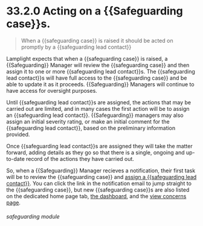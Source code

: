 # 33.2.0 Acting on a {{Safeguarding case}}s.

> When a {{safeguarding case}} is raised it should be acted on promptly by a {{safeguarding lead contact}}

Lamplight expects that when a {{safeguarding case}} is raised, a {{Safeguarding}} Manager will review the {{safeguarding case}} and then assign it
to one or more {{safeguarding lead contact}}s.  The {{safeguarding lead contact}}s will have full access to the {{safeguarding case}} and be able 
to update it as it proceeds.  {{Safeguarding}} Managers will continue to have access for oversight purposes.

Until {{safeguarding lead contact}}s are assigned, the actions that may be carried out are limited, and in many cases the first 
action will be to assign an {{safeguarding lead contact}}. {{Safeguarding}} managers may also assign an initial severity rating,
or make an initial comment for the {{safeguarding lead contact}}, based on the preliminary information provided.

Once {{safeguarding lead contact}}s are assigned they will take the matter forward, adding details as they go so that there
is a single, ongoing and up-to-date record of the actions they have carried out.

So, when a {{Safeguarding}} Manager recieves a notification, their first task will be to review the {{safeguarding case}} 
and [assign a {{safeguarding lead contact}}](/help/index/p/33.2.2). You can click the link in the notification email to jump straight to the
{{safeguarding case}}, but new {{safeguarding case}}s are also listed on the dedicated home page tab, 
[the dashboard](/help/index/p/33.5.0), and the [view concerns page](/help/index/p/33.2.1).

###### safeguarding module
